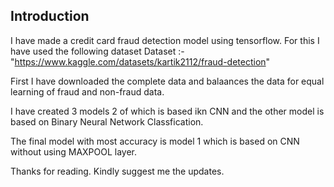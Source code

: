 ## Introduction 
I have made a credit card fraud detection model using tensorflow. For this I have used the following dataset
Dataset :- "https://www.kaggle.com/datasets/kartik2112/fraud-detection"

First I have downloaded the complete data and balaances the data for equal learning of fraud and non-fraud data.

I have created 3 models 2 of which is based ikn CNN and the other model is based on Binary Neural Network Classfication.

The final model with most accuracy is model 1 which is based on CNN without using MAXPOOL layer.


Thanks for reading.
Kindly suggest me the updates.